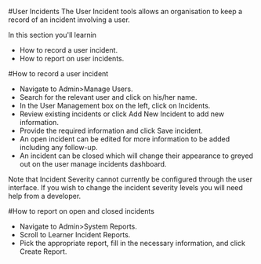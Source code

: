 #User Incidents
The User Incident tools allows an organisation to keep a record of an incident involving a user.

In this section you'll learnin
* How to record a user incident.
* How to report on user incidents.

#How to record a user incident
* Navigate to Admin>Manage Users.
* Search for the relevant user and click on his/her name.
* In the User Management box on the left, click on Incidents.
* Review existing incidents or click Add New Incident to add new information.
* Provide the required information and click Save incident.
* An open incident can be edited for more information to be added including any follow-up.
* An incident can be closed which will change their appearance to greyed out on the user manage incidents dashboard.

Note that Incident Severity cannot currently be configured through the user interface.  If you wish to change the incident severity levels you will need help from a developer.

#How to report on open and closed incidents
* Navigate to Admin>System Reports.
* Scroll to Learner Incident Reports.
* Pick the appropriate report, fill in the necessary information, and click Create Report.
